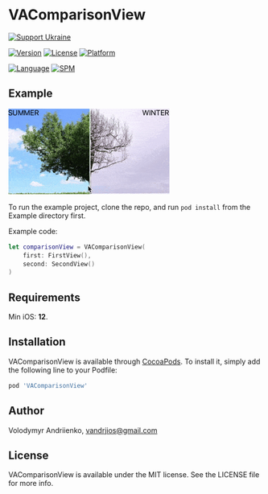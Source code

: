 # VAComparisonView

[![Support Ukraine](https://img.shields.io/badge/Support-Ukraine-FFD500?style=flat&labelColor=005BBB)](https://opensource.fb.com/support-ukraine)


[![Version](https://img.shields.io/cocoapods/v/VAComparisonView.svg?style=flat)](https://cocoapods.org/pods/VAComparisonView)
[![License](https://img.shields.io/cocoapods/l/VAComparisonView.svg?style=flat)](https://cocoapods.org/pods/VAComparisonView)
[![Platform](https://img.shields.io/cocoapods/p/VAComparisonView.svg?style=flat)](https://cocoapods.org/pods/VAComparisonView)


[![Language](https://img.shields.io/badge/language-Swift%205.7-orangered.svg?style=flat)](https://www.swift.org)
[![SPM](https://img.shields.io/badge/SPM-compatible-limegreen.svg?style=flat)](https://github.com/apple/swift-package-manager)


## Example


![Comparison](https://raw.githubusercontent.com/VAndrJ/VAComparisonView/master/Resources/comparison.gif)


To run the example project, clone the repo, and run `pod install` from the Example directory first.


Example code:


```swift
let comparisonView = VAComparisonView(
    first: FirstView(),
    second: SecondView()
)
```



## Requirements

Min iOS: **12**.

## Installation

VAComparisonView is available through [CocoaPods](https://cocoapods.org). To install
it, simply add the following line to your Podfile:

```ruby
pod 'VAComparisonView'
```

## Author

Volodymyr Andriienko, vandrjios@gmail.com

## License

VAComparisonView is available under the MIT license. See the LICENSE file for more info.

